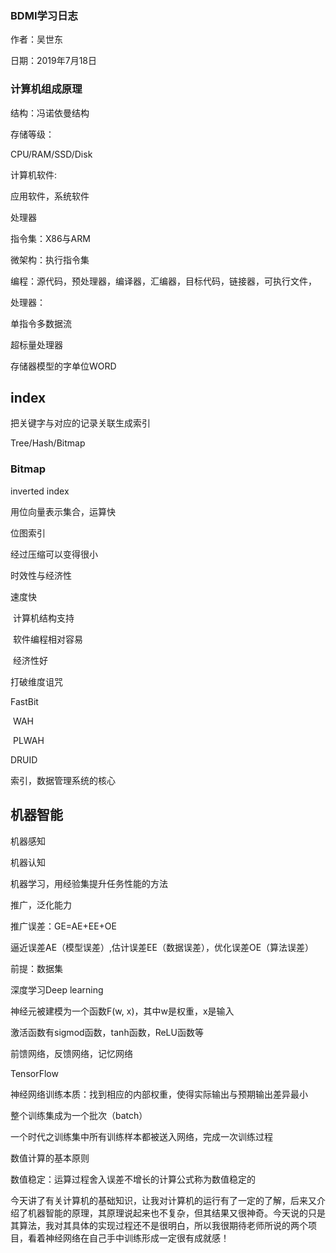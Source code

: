 ### BDMI学习日志

作者：吴世东

日期：2019年7月18日

### 计算机组成原理

结构：冯诺依曼结构

存储等级：

CPU/RAM/SSD/Disk

计算机软件:

应用软件，系统软件

处理器

指令集：X86与ARM

微架构：执行指令集

编程：源代码，预处理器，编译器，汇编器，目标代码，链接器，可执行文件，

处理器：

单指令多数据流

超标量处理器

存储器模型的字单位WORD



## index

把关键字与对应的记录关联生成索引

Tree/Hash/Bitmap

### Bitmap

inverted index

用位向量表示集合，运算快

位图索引

经过压缩可以变得很小

时效性与经济性

速度快

​    计算机结构支持

​    软件编程相对容易

​	经济性好

打破维度诅咒

FastBit

​	WAH

​	PLWAH

DRUID

索引，数据管理系统的核心



## 机器智能

机器感知

机器认知

机器学习，用经验集提升任务性能的方法

推广，泛化能力

推广误差：GE=AE+EE+OE

逼近误差AE（模型误差）,估计误差EE（数据误差），优化误差OE（算法误差）

前提：数据集

深度学习Deep learning

神经元被建模为一个函数F(w, x)，其中w是权重，x是输入

激活函数有sigmod函数，tanh函数，ReLU函数等

前馈网络，反馈网络，记忆网络

TensorFlow

神经网络训练本质：找到相应的内部权重，使得实际输出与预期输出差异最小

整个训练集成为一个批次（batch）

一个时代之训练集中所有训练样本都被送入网络，完成一次训练过程

数值计算的基本原则

数值稳定：运算过程舍入误差不增长的计算公式称为数值稳定的



今天讲了有关计算机的基础知识，让我对计算机的运行有了一定的了解，后来又介绍了机器智能的原理，其原理说起来也不复杂，但其结果又很神奇。今天说的只是其算法，我对其具体的实现过程还不是很明白，所以我很期待老师所说的两个项目，看着神经网络在自己手中训练形成一定很有成就感！